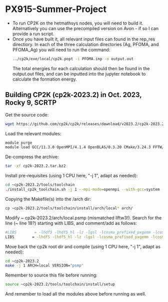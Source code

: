 # PX915-Summer-Project

- To run CP2K on the hetmathsys nodes, you will need to build it. Alternatively you can use the precompiled version on Avon - if so I can provide a run script.
- Once you have built it, all relevant input files can found in the rep_res directiory. In each of the three calculation directories (Ag, PFOMA, and PFOMA_Ag) you will need to run the command:
  ```bash
  ../cp2k/exe/local/cp2k.popt -i PFOMA.inp -o output.out
  ```
  The total energies for each calculation should then be found in the output.out files, and can be inputted into the jupyter notebook to calculate the formation energy.

## Building CP2K (cp2k-2023.2) in Oct. 2023, Rocky 9, SCRTP

Get the source code:
```bash
wget https://github.com/cp2k/cp2k/releases/download/v2023.2/cp2k-2023.2.tar.bz2
```

Load the relevant modules:
```bash
module purge
module load GCC/11.3.0 OpenMPI/4.1.4 OpenBLAS/0.3.20 CMake/3.24.3 FFTW/3.3.10 Libint/2.7.2-lmax-6-cp2k libxc/5.2.3 ScaLAPACK/2.2.0-fb GSL/2.7 HDF5/1.13.1 
```

De-compress the archive:
```bash
tar -xf cp2k-2023.2.tar.bz2
```

Install pre-requisites (using 1 CPU here, "-j 1", adapt as needed):
```bash
cd ~cp2k-2023.2/tools/toolchain
./install_cp2k_toolchain.sh -j 1 --mpi-mode=openmpi --with-gcc=system --with-cmake=system --with-fftw=/software/easybuild/software/FFTW/3.3.10-GCC-11.3.0 --with-libxc=/software/easybuild/software/libxc/5.2.3-GCC-11.3.0 --with-libint=/software/easybuild/software/Libint/2.7.2-GCC-11.3.0-lmax-6-cp2k --with-libxsmm=no --with-openblas=/software/easybuild/software/OpenBLAS/0.3.20-GCC-11.3.0 --with-scalapack=/software/easybuild/software/ScaLAPACK/2.2.0-gompi-2022a-fb --with-elpa=no --with-gsl=/software/easybuild/software/GSL/2.7-GCC-11.3.0 --with-hdf5=/software/easybuild/software/HDF5/1.13.1-gompi-2022a --with-libvdwxc=no --with-spglib=no --with-sirius=no
```

Copying the Makefile(s) into the /arch dir:
```bash
cp ~cp2k-2023.2/tools/toolchain/install/arch/local* arch/
```

Modify ~ cp2k-2023.2/arch/local.psmp (mismatched llftw3!). Search for the line (~ line 18?) starting with LIBS, and comment/add as follows: 
```bash
#LIBS        = -lhdf5 -lhdf5_hl -lz -lgsl -lcosma_prefixed_pxgemm -lcosma -lcosta  -lscalapack -lxcf03 -lxc -lint2 -lfftw3_mpi -lfftw3 -lfftw3_omp   -lmpi  -lopenblas -lvori -lstdc++ -lstdc++
LIBS        = -lhdf5 -lhdf5_hl -lz -lgsl -lcosma_prefixed_pxgemm -lcosma -lcosta  -lscalapack -lxcf03 -lxc -lint2 -lfftw3 -lfftw3_omp   -lmpi  -lopenblas -lvori -lstdc++ -lstdc++
```

Move back the cp2k root dir and compile (using 1 CPU here, "-j 1", adapt as needed):
``` bash
cd ~cp2k-2023.2
make -j 1 ARCH=local VERSION="psmp"
```

Remember to source this file before running:
```bash
source ~cp2k-2023.2/tools/toolchain/install/setup
```

And remember to load all the modules above before running as well.
